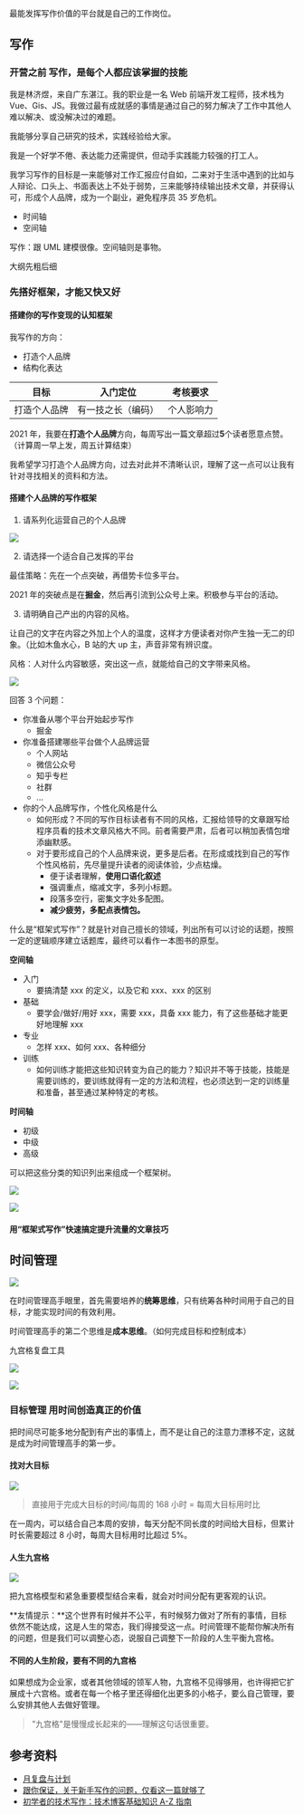 最能发挥写作价值的平台就是自己的工作岗位。

## 写作

### 开营之前 写作，是每个人都应该掌握的技能

我是林济煜，来自广东湛江。我的职业是一名 Web 前端开发工程师，技术栈为 Vue、Gis、JS。我做过最有成就感的事情是通过自己的努力解决了工作中其他人难以解决、或没解决过的难题。

我能够分享自己研究的技术，实践经验给大家。

我是一个好学不倦、表达能力还需提供，但动手实践能力较强的打工人。

我学习写作的目标是一来能够对工作汇报应付自如，二来对于生活中遇到的比如与人辩论、口头上、书面表达上不处于弱势，三来能够持续输出技术文章，并获得认可，形成个人品牌，成为一个副业，避免程序员 35 岁危机。

- 时间轴
- 空间轴

写作：跟 UML 建模很像。空间轴则是事物。

大纲先粗后细

### 先搭好框架，才能又快又好
#### 搭建你的写作变现的认知框架

我写作的方向：

- 打造个人品牌
- 结构化表达

| 目标         | 入门定位           | 考核要求   |
| ------------ | ------------------ | ---------- |
| 打造个人品牌 | 有一技之长（编码） | 个人影响力 |

2021 年，我要在**打造个人品牌**方向，每周写出一篇文章超过**5**个读者愿意点赞。（计算周一早上发，周五计算结束）

我希望学习打造个人品牌方向，过去对此并不清晰认识，理解了这一点可以让我有针对寻找相关的资料和方法。
#### 搭建个人品牌的写作框架

1. 请系列化运营自己的个人品牌

![](../.vuepress/public/images/2021-01-11-16-34-05.png)

2. 请选择一个适合自己发挥的平台

最佳策略：先在一个点突破，再借势卡位多平台。

2021 年的突破点是在**掘金**，然后再引流到公众号上来。积极参与平台的活动。

3. 请明确自己产出的内容的风格。

让自己的文字在内容之外加上个人的温度，这样才方便读者对你产生独一无二的印象。（比如木鱼水心，B 站的大 up 主，声音非常有辨识度。

风格：人对什么内容敏感，突出这一点，就能给自己的文字带来风格。

![](../.vuepress/public/images/2021-01-11-16-41-54.png)

回答 3 个问题：

- 你准备从哪个平台开始起步写作
  - 掘金
- 你准备搭建哪些平台做个人品牌运营
  - 个人网站
  - 微信公众号
  - 知乎专栏
  - 社群
  - ...
- 你的个人品牌写作，个性化风格是什么
  - 如何形成？不同的写作目标读者有不同的风格，汇报给领导的文章跟写给程序员看的技术文章风格大不同。前者需要严肃，后者可以稍加表情包增添幽默感。
  - 对于要形成自己的个人品牌来说，更多是后者。在形成或找到自己的写作个性风格前，先尽量提升读者的阅读体验，少点枯燥。
    - 便于读者理解，**使用口语化叙述**
    - 强调重点，缩减文字，多列小标题。
    - 段落多空行，密集文字处多配图。
    - **减少疲劳，多配点表情包。**

什么是“框架式写作”？就是针对自己擅长的领域，列出所有可以讨论的话题，按照一定的逻辑顺序建立话题库，最终可以看作一本图书的原型。

**空间轴**

- 入门
  - 要搞清楚 xxx 的定义，以及它和 xxx、xxx 的区别
- 基础
  - 要学会/做好/用好 xxx，需要 xxx，具备 xxx 能力，有了这些基础才能更好地理解 xxx
- 专业
  - 怎样 xxx、如何 xxx、各种细分
- 训练
  - 如何训练才能把这些知识转变为自己的能力？知识并不等于技能，技能是需要训练的，要训练就得有一定的方法和流程，也必须达到一定的训练量和准备，甚至通过某种特定的考核。

**时间轴**

- 初级
- 中级
- 高级

可以把这些分类的知识列出来组成一个框架树。

![](../.vuepress/public/images/2021-01-13-13-40-00.png)

![](../.vuepress/public/images/2021-01-13-13-40-16.png)

#### 用“框架式写作”快速搞定提升流量的文章技巧
## 时间管理

![](../.vuepress/public/images/2021-01-13-15-42-09.png)

<!-- 最佳状态：睡完觉后的前两个小时 -->

在时间管理高手眼里，首先需要培养的**统筹思维**，只有统筹各种时间用于自己的目标，才能实现时间的有效利用。

时间管理高手的第二个思维是**成本思维**。（如何完成目标和控制成本）

九宫格复盘工具

![](../.vuepress/public/images/2021-01-16-12-46-00.png)

![](../.vuepress/public/images/2021-01-16-12-57-02.png)

### 目标管理 用时间创造真正的价值

把时间尽可能多地分配到有产出的事情上，而不是让自己的注意力漂移不定，这就是成为时间管理高手的第一步。

#### 找对大目标

![](../.vuepress/public/images/2021-01-20-23-23-50.png)

> 直接用于完成大目标的时间/每周的 168 小时 = 每周大目标用时比

在一周内，可以结合自己本周的安排，每天分配不同长度的时间给大目标，但累计时长需要超过 8 小时，每周大目标用时比超过 5%。

#### 人生九宫格

![](../.vuepress/public/images/2021-01-21-14-03-05.png)

把九宫格模型和紧急重要模型结合来看，就会对时间分配有更客观的认识。

**友情提示：**这个世界有时候并不公平，有时候努力做对了所有的事情，目标依然不能达成，这是人生的常态，我们得接受这一点。时间管理不能帮你解决所有的问题，但是我们可以调整心态，说服自己调整下一阶段的人生平衡九宫格。

#### 不同的人生阶段，要有不同的九宫格

如果想成为企业家，或者其他领域的领军人物，九宫格不见得够用，也许得把它扩展成十六宫格。或者在每一个格子里还得细化出更多的小格子，要么自己管理，要么安排其他人去做好管理。

> "九宫格"是慢慢成长起来的——理解这句话很重要。

## 参考资料

- [月复盘与计划](https://www.jianshu.com/p/89cefccfd05c)
- [跟你保证，关于新手写作的问题，仅看这一篇就够了
  ](https://zhuanlan.zhihu.com/p/75631472)
- [初学者的技术写作：技术博客基础知识 A-Z 指南](https://g.yuque.com/bzhang/wwjx2/nvz9mt?language=en-us#33b9bce7)
